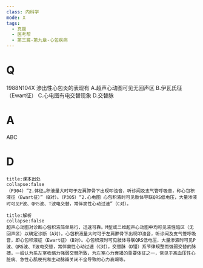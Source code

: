 ```yaml
---
class: 内科学
mode: X
tags:
  - 真题
  - 医考帮
  - 第三篇-第九章-心包疾病
---
```


# Q
1988N104X 渗出性心包炎的表现有
A.超声心动图可见无回声区
B.伊瓦氏征（Ewart征）
C.心电图有电交替现象
D.交替脉

# A
ABC
# D
```ad-note
title:课本出处
collapse:false
（P304）“2.体征…积液量大时可于左肩胛骨下出现叩浊音，听诊闻及支气管呼吸音，称心包积液征（Ewart征）”（B对）。（P305）“2.心电图 心包积液时可见肢体导联QRS低电压，大量渗液时可见P波、QRS波、T波电交替，常伴窦性心动过速”（C对）。
```

```ad-summary
title:解析
collapse:false
超声心动图对诊断心包积液简单易行，迅速可靠。M型或二维超声心动图中均可见液性暗区（无回声区）以确定诊断（A对）。心包积液量大时可于左肩胛骨下出现叩浊音，听诊闻及支气管呼吸音，即心包积液征（Ewart征）（B对）。心包积液时可见肢体导联QRS低电压，大量渗液时可见P波、QRS波、T波电交替，常伴窦性心动过速（C对）。交替脉（D错）系节律规整而强弱交替的脉搏，一般认为系左室收缩力强弱交替所致，为左室心力衰竭的重要体征之一，常见于高血压性心脏病、急性心肌梗死和主动脉瓣关闭不全导致的心力衰竭等。
```

